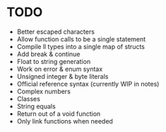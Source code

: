 # TODO
- Better escaped characters
- Allow function calls to be a single statement
- Compile ll types into a single map of structs
- Add break & continue
- Float to string generation
- Work on error & enum syntax
- Unsigned integer & byte literals
- Official reference syntax (currently WIP in notes)
- Complex numbers
- Classes
- String equals 
- Return out of a void function
- Only link functions when needed